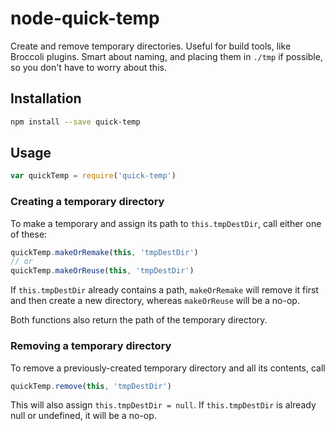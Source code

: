 # node-quick-temp

Create and remove temporary directories. Useful for build tools, like Broccoli
plugins. Smart about naming, and placing them in `./tmp` if possible, so you
don't have to worry about this.

## Installation

```bash
npm install --save quick-temp
```

## Usage

```js
var quickTemp = require('quick-temp')
```

### Creating a temporary directory

To make a temporary and assign its path to `this.tmpDestDir`, call either one
of these:

```js
quickTemp.makeOrRemake(this, 'tmpDestDir')
// or
quickTemp.makeOrReuse(this, 'tmpDestDir')
```

If `this.tmpDestDir` already contains a path, `makeOrRemake` will remove it
first and then create a new directory, whereas `makeOrReuse` will be a no-op.

Both functions also return the path of the temporary directory.

### Removing a temporary directory

To remove a previously-created temporary directory and all its contents, call

```js
quickTemp.remove(this, 'tmpDestDir')
```

This will also assign `this.tmpDestDir = null`. If `this.tmpDestDir` is
already null or undefined, it will be a no-op.
